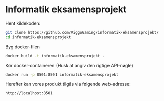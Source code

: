 # Informatik eksamensprojekt

Hent kildekoden:
```bash
git clone https://github.com/ViggoGaming/informatik-eksamensprojekt/
cd informatik-eksamensprojekt
```
Byg docker-filen
```bash
docker build -t informatik-eksamensprojekt .
```

Kør docker-containeren (Husk at angiv den rigtige API-nøgle)
```bash
docker run -p 8501:8501 informatik-eksamensprojekt
```

Herefter kan vores produkt tilgås via følgende web-adresse:
```
http://localhost:8501
```
